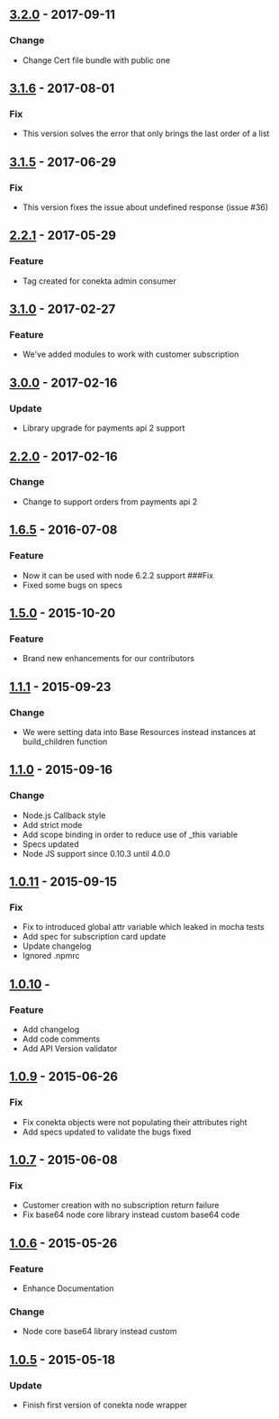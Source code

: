 ## [3.2.0](https://github.com/conekta/conekta-node/releases/tag/3.1.6) - 2017-09-11
### Change
- Change Cert file bundle with public one

## [3.1.6](https://github.com/conekta/conekta-node/releases/tag/3.1.6) - 2017-08-01
### Fix
- This version solves the error that only brings the last order of a list

## [3.1.5](https://github.com/conekta/conekta-node/releases/tag/3.1.5) - 2017-06-29
### Fix
- This version fixes the issue about undefined response (issue #36)

## [2.2.1](https://github.com/conekta/conekta-node/releases/tag/2.2.1) - 2017-05-29
### Feature
- Tag created for conekta admin consumer

## [3.1.0](https://github.com/conekta/conekta-node/releases/tag/3.1.0) - 2017-02-27
### Feature
- We've added modules to work with customer subscription

## [3.0.0](https://github.com/conekta/conekta-node/releases/tag/3.0) - 2017-02-16
### Update
- Library upgrade for payments api 2 support

## [2.2.0](https://github.com/conekta/conekta-node/releases/tag/2.2-stable) - 2017-02-16
### Change
- Change to support orders from payments api 2

## [1.6.5](https://github.com/conekta/conekta-node/releases/tag/1.6.5) - 2016-07-08
### Feature
- Now it can be used with node 6.2.2 support
###Fix
- Fixed some bugs on specs

## [1.5.0](https://github.com/conekta/conekta-node/releases/tag/v1.5.0) - 2015-10-20
### Feature
- Brand new enhancements for our contributors

## [1.1.1](https://github.com/conekta/conekta-node/releases/tag/v1.1.1) - 2015-09-23
### Change
- We were setting data into Base Resources instead instances at build_children function

## [1.1.0](https://github.com/conekta/conekta-node/releases/tag/v1.1.0) - 2015-09-16
### Change
- Node.js Callback style
- Add strict mode
- Add scope binding in order to reduce use of _this variable
- Specs updated
- Node JS support since 0.10.3 until 4.0.0

## [1.0.11](https://github.com/conekta/conekta-node/releases/tag/v1.0.11) - 2015-09-15
### Fix
- Fix to introduced global attr variable which leaked in mocha tests
- Add spec for subscription card update
- Update changelog
- Ignored .npmrc

## [1.0.10]() -
### Feature
- Add changelog
- Add code comments
- Add API Version validator

## [1.0.9](https://github.com/conekta/conekta-node/releases/tag/v1.0.9) - 2015-06-26
### Fix
- Fix conekta objects were not populating their attributes right
- Add specs updated to validate the bugs fixed

## [1.0.7](https://github.com/conekta/conekta-node/releases/tag/v1.0.7) - 2015-06-08
### Fix
- Customer creation with no subscription return failure
- Fix base64 node core library instead custom base64 code

## [1.0.6](https://github.com/conekta/conekta-node/releases/tag/v1.0.6) - 2015-05-26
### Feature
- Enhance Documentation
### Change
- Node core base64 library instead custom

## [1.0.5](https://github.com/conekta/conekta-node/releases/tag/v1.0.5) - 2015-05-18
### Update
- Finish first version of conekta node wrapper
